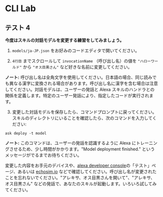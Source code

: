 # CLI Lab
## テスト 4
 **今度はスキルの対話モデルを変更する練習をしてみましょう。**

1. `models/ja-JP.json` をお好みのコードエディタで開いてください。

2. `4行目` までスクロールして `invocationName` （呼び出し名）の値を `"ハローワールド"` から `"オス目黒さん"` など好きな名前に変更してください。

  **ノート:** 呼び出し名は全角文字を使用してください。日本語の場合、同じ読みでも異なる漢字に変換される場合があります。呼び出し名に漢字を含む場合は注意してください。対話モデルは、ユーザーの発話と Alexa スキルのハンドラとの関係を定義します。特定のユーザー発話により、指定したコードが実行されます。
  
3. 変更した対話モデルを保存したら、コマンドプロンプトに戻ってください。スキルのディレクトリにいることを確認したら、次のコマンドを入力してください:

  ```
  ask deploy -t model
  ```

  **ノート:** このコマンドは、ユーザーの発話を認識するように Alexa にトレーニングさせるため、少し時間がかかります。"Model deployment finished." というメッセージがでるまでお待ちください。

  変更した内容をお手元のデバイスや、[alexa developer console](https://developer.amazon.com/alexa/console/ask)の「テスト」ページ、あるいは [echosim.io](https://www.echosim.io) などで確認してください。呼び出し名が変更されたことを忘れないでください。"アレキサ、オス目黒さんを開いて"、"アレキサ、オス目黒さん" などの発話で、あなたのスキルが起動します。いろいろ試してみてください。
